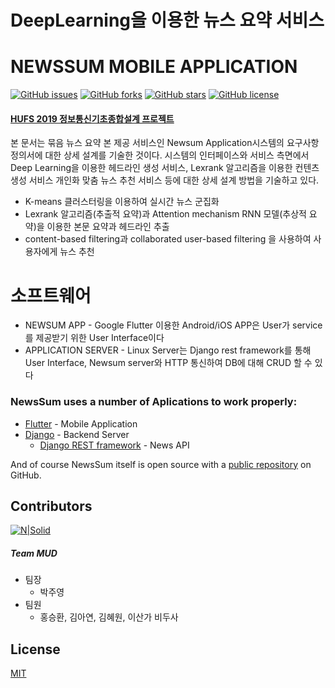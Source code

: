# DeepLearning을 이용한 뉴스 요약 서비스
# NEWSSUM MOBILE APPLICATION

[![GitHub issues](https://img.shields.io/github/issues/Juyoung4/MUD)](https://github.com/Juyoung4/MUD/issues) [![GitHub forks](https://img.shields.io/github/forks/Juyoung4/MUD)](https://github.com/Juyoung4/MUD/network) [![GitHub stars](https://img.shields.io/github/stars/Juyoung4/MUD)](https://github.com/Juyoung4/MUD/stargazers) [![GitHub license](https://img.shields.io/github/license/Juyoung4/MUD)](https://github.com/Juyoung4/MUD/blob/master/LICENSE)

#### [HUFS 2019 정보통신기초종합설계 프로젝트](http://mclab.hufs.ac.kr/wiki/Lectures/CAP/2019/Results/Team_MUD)

본 문서는 묶음 뉴스 요약 본 제공 서비스인 Newsum Application시스템의 요구사항정의서에 대한 상세 설계를 기술한 것이다. 시스템의 인터페이스와 서비스 측면에서 Deep Learning을 이용한 헤드라인 생성 서비스, Lexrank 알고리즘을 이용한 컨텐츠 생성 서비스 개인화 맞춤 뉴스 추천 서비스 등에 대한 상세 설계 방법을 기술하고 있다.

- K-means 클러스터링을 이용하여 실시간 뉴스 군집화
- Lexrank 알고리즘(추출적 요약)과 Attention mechanism RNN 모델(추상적 요약)을 이용한 본문 요약과 헤드라인 추출
- content-based filtering과 collaborated user-based filtering 을 사용하여 사용자에게 뉴스 추천

# 소프트웨어

  - NEWSUM APP - Google Flutter 이용한 Android/iOS APP은 User가 service를 제공받기 위한 User Interface이다 
  - APPLICATION SERVER - Linux Server는 Django rest framework를 통해 User Interface, Newsum server와 HTTP 통신하여 DB에 대해 CRUD 할 수 있다

### NewsSum uses a number of Aplications to work properly:

* [Flutter](https://github.com/flutter/flutter/blob/master/README.md) - Mobile Application
* [Django](https://www.djangoproject.com/) - Backend Server
    - [Django REST framework](https://www.django-rest-framework.org/) - News API

And of course NewsSum itself is open source with a [public repository](https://github.com/Juyoung4/MUD)
 on GitHub.

Contributors
----
[![N|Solid](https://i.ibb.co/qJgSYnR/image.png)](https://github.com/Juyoung4/MUD/graphs/contributors)

##### Team MUD
- 팀장
    - 박주영
- 팀원
    - 홍승환, 김아연, 김혜원, 이산가 비두사

License
----

[MIT](https://github.com/Juyoung4/MUD/blob/master/LICENSE)
